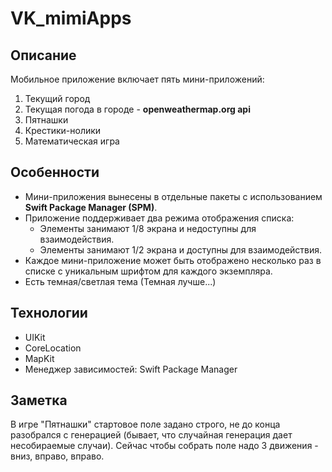 # VK_mimiApps

## Описание
Мобильное приложение включает пять мини-приложений:
1. Текущий город
2. Текущая погода в городе - **openweathermap.org api**
3. Пятнашки
4. Крестики-нолики
5. Математическая игра

## Особенности
- Мини-приложения вынесены в отдельные пакеты с использованием **Swift Package Manager (SPM)**.
- Приложение поддерживает два режима отображения списка: 
  - Элементы занимают 1/8 экрана и недоступны для взаимодействия.
  - Элементы занимают 1/2 экрана и доступны для взаимодействия.
- Каждое мини-приложение может быть отображено несколько раз в списке с уникальным шрифтом для каждого экземпляра.
- Есть темная/светлая тема (Темная лучше...)
  
## Технологии
- UIKit
- CoreLocation
- MapKit
- Менеджер зависимостей: Swift Package Manager

## Заметка
В игре "Пятнашки" стартовое поле задано строго, не до конца разобрался с генерацией (бывает, что случайная генерация дает несобираемые случаи). Сейчас чтобы собрать поле надо 3 движения - вниз, вправо, вправо.
